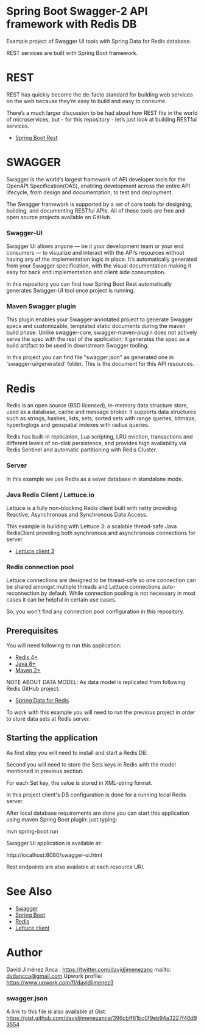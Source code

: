 ﻿# Spring Boot Swagger-2 API framework with Redis DB

Example project of Swagger UI tools with Spring Data for Redis database.

REST services are built with Spring Boot framework.

# REST

REST has quickly become the de-facto standard for building web services on the web because they’re easy to build and easy to consume.

There’s a much larger discussion to be had about how REST fits in the world of microservices, but - for this repository - let’s just look at building RESTful services.

- [Spring Boot Rest](https://spring.io/guides/tutorials/bookmarks/)

# SWAGGER

Swagger is the world’s largest framework of API developer tools for the OpenAPI Specification(OAS), enabling development across the entire API lifecycle, from design and documentation, to test and deployment.

The Swagger framework is supported by a set of core tools for designing, building, and documenting RESTful APIs. All of these tools are free and open source projects available on GitHub.

### Swagger-UI

Swagger UI allows anyone — be it your development team or your end consumers — to visualize and interact with the API’s resources without having any of the implementation logic in place. It’s automatically generated from your Swagger specification, with the visual documentation making it easy for back end implementation and client side consumption.

In this repository you can find how Spring Boot Rest automatically generates Swagger-UI tool once project is running.

### Maven Swagger plugin

This plugin enables your Swagger-annotated project to generate Swagger specs and customizable, templated static documents during the maven build phase. Unlike swagger-core, swagger-maven-plugin does not actively serve the spec with the rest of the application; it generates the spec as a build artifact to be used in downstream Swagger tooling.

In this project you can find file "swagger.json" as generated one in 'swagger-ui/generated' folder. This is the document for this API resources.


# Redis

Redis is an open source (BSD licensed), in-memory data structure store, used as a database, cache and message broker. It supports data structures such as strings, hashes, lists, sets, sorted sets with range queries, bitmaps, hyperloglogs and geospatial indexes with radius queries. 

Redis has built-in replication, Lua scripting, LRU eviction, transactions and different levels of on-disk persistence, and provides high availability via Redis Sentinel and automatic partitioning with Redis Cluster.

### Server

In this example we use Redis as a sever database in standalone mode.

### Java Redis Client / Lettuce.io

Lettuce is a fully non-blocking Redis client built with netty providing Reactive, Asynchronous and Synchronous Data Access. 

This example is building with Lettuce 3: a scalable thread-safe Java RedisClient providing both synchronous and asynchronous connections for server.

- [Lettuce client 3](https://lettuce.io/lettuce-3/release/api/)

### Redis connection pool

Lettuce connections are designed to be thread-safe so one connection can be shared amongst multiple threads and Lettuce connections auto-reconnection by default. While connection pooling is not necessary in most cases it can be helpful in certain use cases.

So, you won't find any connection pool configuration in this repository.


## Prerequisites

You will need following to run this application:

- [Redis 4+](https://redis.io/download)
- [Java 8+](http://www.oracle.com/technetwork/java/javase/downloads/index.html)
- [Maven 2+](https://maven.apache.org/)

NOTE ABOUT DATA MODEL: As data model is replicated from following Redis GitHub project: 

- [Spring Data for Redis](https://github.com/davidjimenezanca/Example_Spring-Data-Redis)

To work with this example you will need to run the previous project in order to store data sets at Redis server.

## Starting the application

As first step you will need to install and start a Redis DB.

Second you will need to store the Sets keys in Redis with the model mentioned in previous section.

For each Set key, the value is stored in XML-string format.

In this project client's DB configuration is done for a running local Redis server.

After local database requirements are done you can start this application using maven Spring Boot plugin: just typing:

 mvn spring-boot:run

Swagger UI application is available at:

 http://localhost:8080/swagger-ui.html

Rest endpoints are also available at each resource URI.


# See Also

- [Swagger](https://swagger.io)
- [Spring Boot](https://projects.spring.io/spring-boot)
- [Redis](https://redis.io)
- [Lettuce client](https://lettuce.io)

# Author

David Jiménez Anca : https://twitter.com/davidjimenezanc
mailto: dvdancca@gmail.com
Upwork profile: https://www.upwork.com/fl/davidjimenez3


### swagger.json

A link to this file is also available at Gist: https://gist.github.com/davidjimenezanca/396cbff61bc0f9eb94a3227f46d93554

